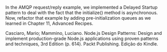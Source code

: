 In the AMQP request/reply example, we implemented a Delayed Startup pattern to deal with the fact that the initialize() method is asynchronous. Now, refactor that example by adding pre-initialization queues as we learned in Chapter 11, Advanced Recipes.

Casciaro, Mario; Mammino, Luciano. Node.js Design Patterns: Design and implement production-grade Node.js applications using proven patterns and techniques, 3rd Edition (p. 614). Packt Publishing. Edição do Kindle. 